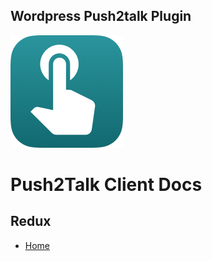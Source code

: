 ## Wordpress Push2talk Plugin
![Wordpress Push2talk Plugin](./push2talk/public/push2talk.png)

# Push2Talk Client Docs

## Redux

- [Home](./index.md)